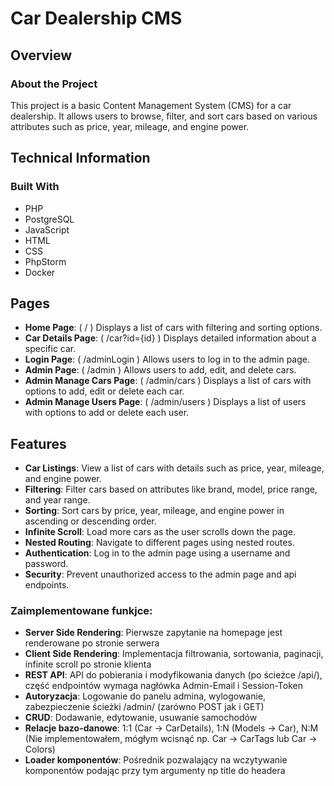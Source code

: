 # Car Dealership CMS

## Overview

### About the Project
This project is a basic Content Management System (CMS) for a car dealership. 
It allows users to browse, filter, and sort cars based on various attributes such as price, year, mileage, and engine power.

## Technical Information

### Built With
- PHP
- PostgreSQL
- JavaScript
- HTML
- CSS
- PhpStorm
- Docker

## Pages

- **Home Page**: ( / ) Displays a list of cars with filtering and sorting options.
- **Car Details Page**: ( /car?id={id} ) Displays detailed information about a specific car.
- **Login Page**: ( /adminLogin ) Allows users to log in to the admin page.
- **Admin Page**: ( /admin ) Allows users to add, edit, and delete cars.
- **Admin Manage Cars Page**: ( /admin/cars ) Displays a list of cars with options to add, edit or delete each car.
- **Admin Manage Users Page**: ( /admin/users ) Displays a list of users with options to add or delete each user.

## Features

- **Car Listings**: View a list of cars with details such as price, year, mileage, and engine power.
- **Filtering**: Filter cars based on attributes like brand, model, price range, and year range.
- **Sorting**: Sort cars by price, year, mileage, and engine power in ascending or descending order.
- **Infinite Scroll**: Load more cars as the user scrolls down the page.
- **Nested Routing**: Navigate to different pages using nested routes.
- **Authentication**: Log in to the admin page using a username and password.
- **Security**: Prevent unauthorized access to the admin page and api endpoints.

### Zaimplementowane funkjce:
- **Server Side Rendering**: Pierwsze zapytanie na homepage jest renderowane po stronie serwera
- **Client Side Rendering**: Implementacja filtrowania, sortowania, paginacji, infinite scroll po stronie klienta
- **REST API**: API do pobierania i modyfikowania danych (po ścieżce /api/), część endpointów wymaga nagłówka Admin-Email i Session-Token
- **Autoryzacja**: Logowanie do panelu admina, wylogowanie, zabezpieczenie ścieżki /admin/ (zarówno POST jak i GET)
- **CRUD**: Dodawanie, edytowanie, usuwanie samochodów
- **Relacje bazo-danowe**: 1:1 (Car -> CarDetails), 1:N (Models -> Car), N:M (Nie implementowałem, mógłym wcisnąć np. Car -> CarTags lub Car -> Colors)
- **Loader komponentów**: Pośrednik pozwalający na wczytywanie komponentów podając przy tym argumenty np title do headera